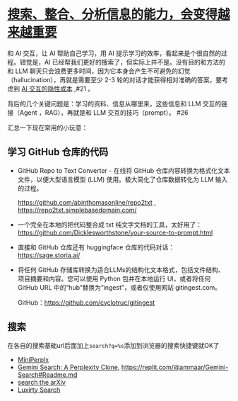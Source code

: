 # [搜索、整合、分析信息的能力，会变得越来越重要](https://github.com/VandeeFeng/gitmemo/issues/29)

和 AI 交互，让 AI 帮助自己学习，用 AI 提示学习的效率，看起来是个很自然的过程。错觉是，AI 已经帮我们更好的搜索了，但实际上并不是。没有目的和方法的和 LLM 聊天只会浪费更多时间，因为它本身会产生不可避免的幻觉（hallucination），再就是需要至少 2-3 轮的对话才能获得相对准确的答案，要考虑到 [AI 交互的隐性成本](https://www.vandee.art/2024-12-08-The-Hidden-Costs-of-AI-Interaction.html) ,#21 。

背后的几个关键问题是：学习的资料、信息从哪里来，这些信息和 LLM 交互的链接（Agent ，RAG），再就是和 LLM 交互的技巧（prompt）。 #26 

汇总一下现在常用的小玩意：

## 学习 GitHub 仓库的代码
- GitHub Repo to Text Converter - 在线将 GitHub 仓库内容转换为格式化文本文件，以便大型语言模型 (LLM) 使用。极大简化了仓库数据转化为 LLM 输入的过程。
  
  https://github.com/abinthomasonline/repo2txt , https://repo2txt.simplebasedomain.com/
- 一个完全在本地的把代码整合成 txt 纯文字文档的工具，太好用了：https://github.com/Dicklesworthstone/your-source-to-prompt.html
- 直接和 GitHub 仓库还有 huggingface 仓库的代码对话：https://sage.storia.ai/
- 将任何 GitHub 存储库转换为适合LLMs的结构化文本格式，包括文件结构、项目摘要和内容。您可以使用 Python 包并在本地运行 UI，或者将任何 GitHub URL 中的“hub”替换为“ingest”，或者仅使用网站 gitingest.com。

  GitHub：https://github.com/cyclotruc/gitingest

## 搜索
在各自的搜索基础url后面加上`search?q=%s`添加到浏览器的搜索快捷键就OK了
- [MiniPerplx](https://mplx.run/search)
- [Gemini Search: A Perplexity Clone](https://gemini-search.replit.app), https://replit.com/@ammaar/Gemini-Search#Readme.md 
- [search the arXiv](https://searchthearxiv.com/)
- [Luxirty Search](https://search.luxirty.com/)

